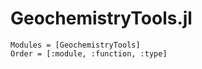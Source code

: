 # GeochemistryTools.jl

```@autodocs
Modules = [GeochemistryTools]
Order = [:module, :function, :type]
```
